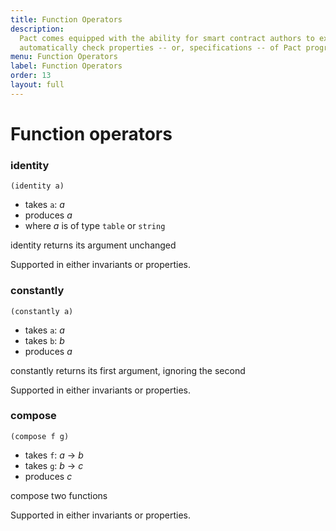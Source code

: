 ```yaml
---
title: Function Operators
description:
  Pact comes equipped with the ability for smart contract authors to express and
  automatically check properties -- or, specifications -- of Pact programs.
menu: Function Operators
label: Function Operators
order: 13
layout: full
---
```


# Function operators

### identity

```pact
(identity a)
```

- takes `a`: _a_
- produces _a_
- where _a_ is of type `table` or `string`

identity returns its argument unchanged

Supported in either invariants or properties.

### constantly

```pact
(constantly a)
```

- takes `a`: _a_
- takes `b`: _b_
- produces _a_

constantly returns its first argument, ignoring the second

Supported in either invariants or properties.

### compose

```pact
(compose f g)
```

- takes `f`: _a_ -> _b_
- takes `g`: _b_ -> _c_
- produces _c_

compose two functions

Supported in either invariants or properties.
